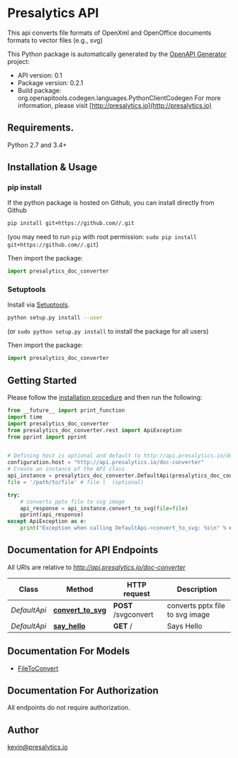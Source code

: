 # Presalytics API
This api converts file formats of OpenXml and OpenOffice documents formats to vector files (e.g., svg)

This Python package is automatically generated by the [OpenAPI Generator](https://openapi-generator.tech) project:

- API version: 0.1
- Package version: 0.2.1
- Build package: org.openapitools.codegen.languages.PythonClientCodegen
For more information, please visit [http://presalytics.io](http://presalytics.io)

## Requirements.

Python 2.7 and 3.4+

## Installation & Usage
### pip install

If the python package is hosted on Github, you can install directly from Github

```sh
pip install git+https://github.com//.git
```
(you may need to run `pip` with root permission: `sudo pip install git+https://github.com//.git`)

Then import the package:
```python
import presalytics_doc_converter 
```

### Setuptools

Install via [Setuptools](http://pypi.python.org/pypi/setuptools).

```sh
python setup.py install --user
```
(or `sudo python setup.py install` to install the package for all users)

Then import the package:
```python
import presalytics_doc_converter
```

## Getting Started

Please follow the [installation procedure](#installation--usage) and then run the following:

```python
from __future__ import print_function
import time
import presalytics_doc_converter
from presalytics_doc_converter.rest import ApiException
from pprint import pprint


# Defining host is optional and default to http://api.presalytics.io/doc-converter
configuration.host = "http://api.presalytics.io/doc-converter"
# Create an instance of the API class
api_instance = presalytics_doc_converter.DefaultApi(presalytics_doc_converter.ApiClient(configuration))
file = '/path/to/file' # file |  (optional)

try:
    # converts pptx file to svg image
    api_response = api_instance.convert_to_svg(file=file)
    pprint(api_response)
except ApiException as e:
    print("Exception when calling DefaultApi->convert_to_svg: %s\n" % e)

```

## Documentation for API Endpoints

All URIs are relative to *http://api.presalytics.io/doc-converter*

Class | Method | HTTP request | Description
------------ | ------------- | ------------- | -------------
*DefaultApi* | [**convert_to_svg**](docs/DefaultApi.md#convert_to_svg) | **POST** /svgconvert | converts pptx file to svg image
*DefaultApi* | [**say_hello**](docs/DefaultApi.md#say_hello) | **GET** / | Says Hello


## Documentation For Models

 - [FileToConvert](docs/FileToConvert.md)


## Documentation For Authorization

 All endpoints do not require authorization.

## Author

kevin@presalytics.io


